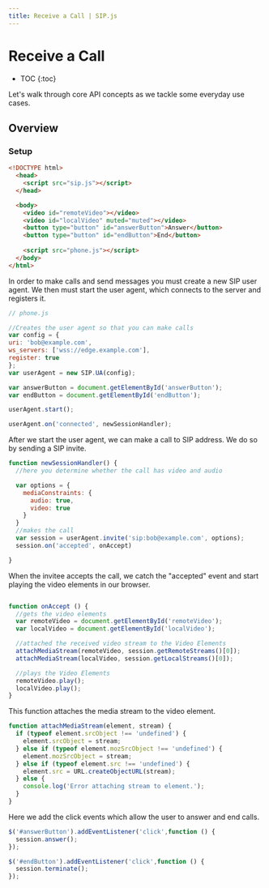 ```yaml
---
title: Receive a Call | SIP.js
---
```


# Receive a Call

* TOC
{:toc}

Let's walk through core API concepts as we tackle some everyday use cases.

## Overview

### Setup


~~~ html
<!DOCTYPE html>
  <head>
    <script src="sip.js"></script> 
  </head>

  <body>
    <video id="remoteVideo"></video>
    <video id="localVideo" muted="muted"></video>  
    <button type="button" id="answerButton">Answer</button>
    <button type="button" id="endButton">End</button>
	
    <script src="phone.js"></script>
  </body>
</html>

~~~

In order to make calls and send messages you must create a new SIP user agent.  We then must start the user agent, which connects to the server and registers it.

~~~ javascript
// phone.js

//Creates the user agent so that you can make calls
var config = {
uri: 'bob@example.com',
ws_servers: ['wss://edge.example.com'],
register: true
};
var userAgent = new SIP.UA(config);

var answerButton = document.getElementById('answerButton');
var endButton = document.getElementById('endButton');

userAgent.start();

userAgent.on('connected', newSessionHandler);

~~~

After we start the user agent, we can make a call to SIP address.  We do so by sending a SIP invite.

~~~ javascript
function newSessionHandler() {
  //here you determine whether the call has video and audio

  var options = {
    mediaConstraints: {
      audio: true,
      video: true
    } 
  }
  //makes the call
  var session = userAgent.invite('sip:bob@example.com', options);
  session.on('accepted', onAccept)

}

~~~

When the invitee accepts the call, we catch the "accepted" event and start playing the video elements in our browser.

~~~ javascript

function onAccept () {
  //gets the video elements
  var remoteVideo = document.getElementById('remoteVideo');
  var localVideo = document.getElementById('localVideo');

  //attached the received video stream to the Video Elements
  attachMediaStream(remoteVideo, session.getRemoteStreams()[0]);
  attachMediaStream(localVideo, session.getLocalStreams()[0]);

  //plays the Video Elements
  remoteVideo.play();
  localVideo.play();
}
~~~

This function attaches the media stream to the video element.

~~~ javascript
function attachMediaStream(element, stream) {
  if (typeof element.srcObject !== 'undefined') {
    element.srcObject = stream;
  } else if (typeof element.mozSrcObject !== 'undefined') {
    element.mozSrcObject = stream;
  } else if (typeof element.src !== 'undefined') {
    element.src = URL.createObjectURL(stream);
  } else {
    console.log('Error attaching stream to element.');
  }
}
~~~

Here we add the click events which allow the user to answer and end calls.

~~~ javascript
$('#answerButton').addEventListener('click',function () {
  session.answer();
});

$('#endButton').addEventListener('click',function () {
  session.terminate();
});
~~~
